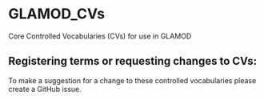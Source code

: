 # GLAMOD_CVs
Core Controlled Vocabularies (CVs) for use in GLAMOD

Registering terms or requesting changes to CVs:
----------------

To make a suggestion for a change to these controlled vocabularies please create a GitHub issue.

